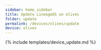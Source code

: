 ```yaml
---
sidebar: home_sidebar
title: Update LineageOS on olives
folder: update
permalink: /devices/olives/update
device: olives
---
```

{% include templates/device_update.md %}
